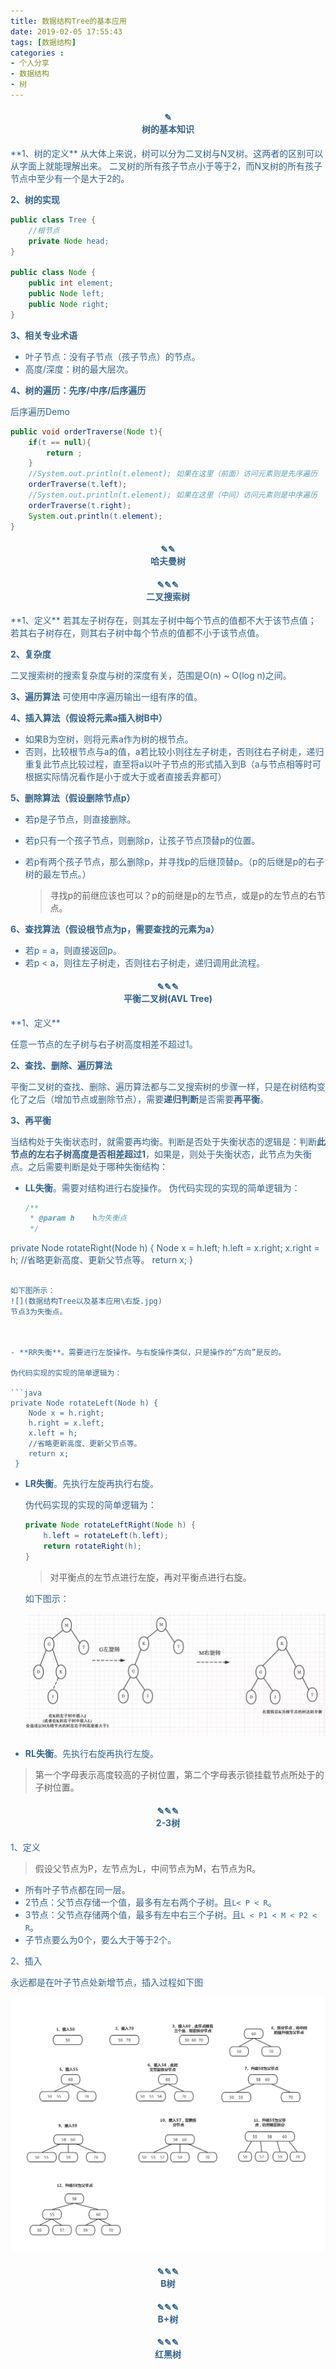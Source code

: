 ```yaml
---
title: 数据结构Tree的基本应用
date: 2019-02-05 17:55:43
tags: [数据结构]
categories :
- 个人分享
- 数据结构
- 树
---
```






<center> <h4><font color = "#36648B">✎</br>树的基本知识</center>
**1、树的定义**
从大体上来说，树可以分为二叉树与N叉树。这两者的区别可以从字面上就能理解出来。
二叉树的所有孩子节点小于等于2，而N叉树的所有孩子节点中至少有一个是大于2的。



**2、树的实现**

```java
public class Tree {
    //根节点
    private Node head;
}

public class Node {
    public int element;
    public Node left;
    public Node right;
}
```


**3、相关专业术语**
- 叶子节点：没有子节点（孩子节点）的节点。
- 高度/深度：树的最大层次。



**4、树的遍历：先序/中序/后序遍历**

后序遍历Demo
```java
public void orderTraverse(Node t){
    if(t == null){
        return ;
    }
    //System.out.println(t.element); 如果在这里（前面）访问元素则是先序遍历
    orderTraverse(t.left);
    //System.out.println(t.element); 如果在这里（中间）访问元素则是中序遍历
    orderTraverse(t.right);
    System.out.println(t.element);
}
```

<center> <h4><font color = "#36648B">✎✎</br>哈夫曼树</center>
<center> <h4><font color = "#36648B">✎✎✎</br>二叉搜索树</center>
**1、定义**
若其左子树存在，则其左子树中每个节点的值都不大于该节点值；
若其右子树存在，则其右子树中每个节点的值都不小于该节点值。

**2、复杂度**

二叉搜索树的搜索复杂度与树的深度有关，范围是O(n) ~ O(log n)之间。

**3、遍历算法**
可使用中序遍历输出一组有序的值。

**4、插入算法（假设将元素a插入树B中）**

- 如果B为空树，则将元素a作为树的根节点。
- 否则，比较根节点与a的值，a若比较小则往左子树走，否则往右子树走，递归重复此节点比较过程，直至将a以叶子节点的形式插入到B（a与节点相等时可根据实际情况看作是小于或大于或者直接丢弃都可）

**5、删除算法（假设删除节点p）**

- 若p是子节点，则直接删除。
- 若p只有一个孩子节点，则删除p，让孩子节点顶替p的位置。
- 若p有两个孩子节点，那么删除p，并寻找p的后继顶替p。（p的后继是p的右子树的最左节点。）
  
  > 寻找p的前继应该也可以？p的前继是p的左节点，或是p的左节点的右节点。

**6、查找算法（假设根节点为p，需要查找的元素为a）**

- 若p = a，则直接返回p。
- 若p < a，则往左子树走，否则往右子树走，递归调用此流程。










<center> <h4><font color = "#36648B">✎✎✎</br>平衡二叉树(AVL Tree)</center>
**1、定义**

任意一节点的左子树与右子树高度相差不超过1。

**2、查找、删除、遍历算法**

平衡二叉树的查找、删除、遍历算法都与二叉搜索树的步骤一样，只是在树结构变化了之后（增加节点或删除节点），需要**递归判断**是否需要**再平衡**。

**3、再平衡**

当结构处于失衡状态时，就需要再均衡。判断是否处于失衡状态的逻辑是：判断**此节点的左右子树高度是否相差超过1**，如果是，则处于失衡状态，此节点为失衡点。之后需要判断是处于哪种失衡结构：

- **LL失衡**。需要对结构进行右旋操作。
  伪代码实现的实现的简单逻辑为：
  
  ```java
  /**
   * @param h    h为失衡点
   */
private Node rotateRight(Node h) {
      Node x = h.left;
      h.left = x.right;
      x.right = h;
      //省略更新高度、更新父节点等。
      return x;
  }
  ```
  
  如下图所示：
  ![](数据结构Tree以及基本应用\右旋.jpg)
  节点3为失衡点。
  
  
  
- **RR失衡**。需要进行左旋操作。与右旋操作类似，只是操作的“方向”是反的。

  伪代码实现的实现的简单逻辑为：

  ```java
  private Node rotateLeft(Node h) {
      Node x = h.right;
      h.right = x.left;
      x.left = h;
      //省略更新高度、更新父节点等。
      return x;
   }
  ```

- **LR失衡**。先执行左旋再执行右旋。

  伪代码实现的实现的简单逻辑为：

  ```java
  private Node rotateLeftRight(Node h) {
      h.left = rotateLeft(h.left);
      return rotateRight(h);
  }
  ```
  >对平衡点的左节点进行左旋，再对平衡点进行右旋。

  如下图示：

  ![](数据结构Tree以及基本应用\左旋右旋.jpg)



- **RL失衡**。先执行右旋再执行左旋。

> 第一个字母表示高度较高的子树位置，第二个字母表示锁挂载节点所处于的子树位置。







<center> <h4><font color = "#36648B">✎✎✎</br>2-3树</center>
1、定义

> 假设父节点为P，左节点为L，中间节点为M，右节点为R。

- 所有叶子节点都在同一层。
- 2节点：父节点存储一个值，最多有左右两个子树。且`L< P < R`。
- 3节点：父节点存储两个值，最多有左中右三个子树。且`L < P1 < M < P2 < R`。
- 子节点要么为0个，要么大于等于2个。



2、插入

永远都是在叶子节点处新增节点，插入过程如下图



![](数据结构Tree以及基本应用\2-3树插入过程.png)


<center> <h4><font color = "#36648B">✎✎✎</br>B树</center>
<center> <h4><font color = "#36648B">✎✎✎</br>B+树</center> 
<center> <h4><font color = "#36648B">✎✎✎</br>红黑树</center>